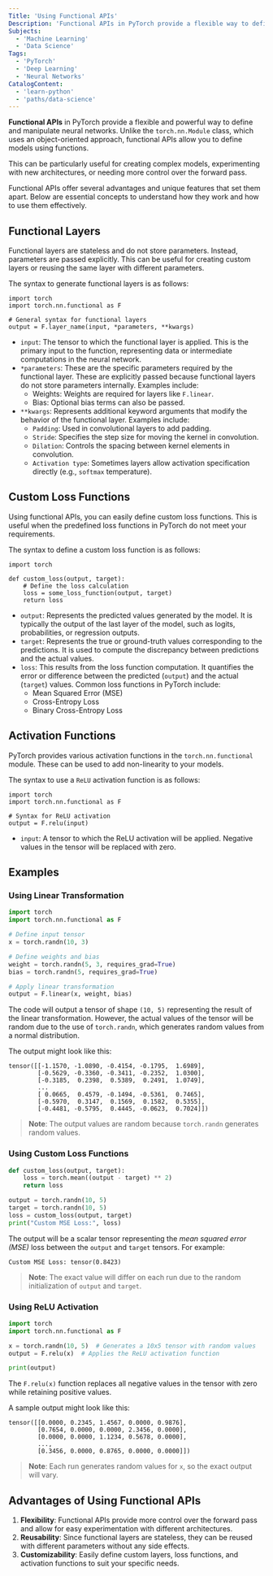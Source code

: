 ```yaml
---
Title: 'Using Functional APIs'
Description: 'Functional APIs in PyTorch provide a flexible way to define and manipulate neural networks using functions rather than object-oriented classes.'
Subjects:
  - 'Machine Learning'
  - 'Data Science' 
Tags:
  - 'PyTorch'
  - 'Deep Learning'
  - 'Neural Networks'
CatalogContent:
  - 'learn-python'
  - 'paths/data-science'
---
```


**Functional APIs** in PyTorch provide a flexible and powerful way to define and manipulate neural networks. Unlike the `torch.nn.Module` class, which uses an object-oriented approach, functional APIs allow you to define models using functions. 

This can be particularly useful for creating complex models, experimenting with new architectures, or needing more control over the forward pass.

Functional APIs offer several advantages and unique features that set them apart. Below are essential concepts to understand how they work and how to use them effectively.

## Functional Layers

Functional layers are stateless and do not store parameters. Instead, parameters are passed explicitly. This can be useful for creating custom layers or reusing the same layer with different parameters.

The syntax to generate functional layers is as follows:

```pseudo
import torch
import torch.nn.functional as F

# General syntax for functional layers
output = F.layer_name(input, *parameters, **kwargs)
```

- `input`: The tensor to which the functional layer is applied. This is the primary input to the function, representing data or intermediate computations in the neural network.
- `*parameters`: These are the specific parameters required by the functional layer. These are explicitly passed because functional layers do not store parameters internally. Examples include:
   - Weights: Weights are required for layers like `F.linear`.
   - Bias: Optional bias terms can also be passed.
- `**kwargs`: Represents additional keyword arguments that modify the behavior of the functional layer. Examples include:
  - `Padding`: Used in convolutional layers to add padding.
  - `Stride`: Specifies the step size for moving the kernel in convolution.
  - `Dilation`: Controls the spacing between kernel elements in convolution.
  - `Activation type`: Sometimes layers allow activation specification directly (e.g., `softmax` temperature).

## Custom Loss Functions

Using functional APIs, you can easily define custom loss functions. This is useful when the predefined loss functions in PyTorch do not meet your requirements.

The syntax to define a custom loss function is as follows:

```pseudo
import torch

def custom_loss(output, target):
    # Define the loss calculation
    loss = some_loss_function(output, target)
    return loss
```

- `output`: Represents the predicted values generated by the model. It is typically the output of the last layer of the model, such as logits, probabilities, or regression outputs.
- `target`: Represents the true or ground-truth values corresponding to the predictions. It is used to compute the discrepancy between predictions and the actual values.
- `loss`: This results from the loss function computation. It quantifies the error or difference between the predicted (`output`) and the actual (`target`) values. Common loss functions in PyTorch include:
  - Mean Squared Error (MSE)
  - Cross-Entropy Loss
  - Binary Cross-Entropy Loss


## Activation Functions

PyTorch provides various activation functions in the `torch.nn.functional` module. These can be used to add non-linearity to your models.

The syntax to use a `ReLU` activation function is as follows:

```pseudo
import torch
import torch.nn.functional as F

# Syntax for ReLU activation
output = F.relu(input)
```

- `input`: A tensor to which the ReLU activation will be applied. Negative values in the tensor will be replaced with zero.

## Examples

### Using Linear Transformation

```python
import torch
import torch.nn.functional as F

# Define input tensor
x = torch.randn(10, 3)

# Define weights and bias
weight = torch.randn(5, 3, requires_grad=True)
bias = torch.randn(5, requires_grad=True)

# Apply linear transformation
output = F.linear(x, weight, bias)
```
The code will output a tensor of shape `(10, 5)` representing the result of the linear transformation. However, the actual values of the tensor will be random due to the use of `torch.randn`, which generates random values from a normal distribution. 

The output might look like this:

```shell
tensor([[-1.1570, -1.0890, -0.4154, -0.1795,  1.6989],
        [-0.5629, -0.3360, -0.3411, -0.2352,  1.0300],
        [-0.3185,  0.2398,  0.5389,  0.2491,  1.0749],
        ...
        [ 0.0665,  0.4579, -0.1494, -0.5361,  0.7465],
        [-0.5970,  0.3147,  0.1569,  0.1582,  0.5355],
        [-0.4481, -0.5795,  0.4445, -0.0623,  0.7024]])
```

> **Note**: The output values are random because `torch.randn` generates random values.

### Using Custom Loss Functions

```py
def custom_loss(output, target):
    loss = torch.mean((output - target) ** 2)
    return loss

output = torch.randn(10, 5)
target = torch.randn(10, 5)
loss = custom_loss(output, target)
print("Custom MSE Loss:", loss)
```

The output will be a scalar tensor representing the _mean squared error (MSE)_ loss between the `output` and `target` tensors. For example:

```shell
Custom MSE Loss: tensor(0.8423)
```

> **Note**: The exact value will differ on each run due to the random initialization of `output` and `target`.

### Using ReLU Activation

```py
import torch
import torch.nn.functional as F

x = torch.randn(10, 5)  # Generates a 10x5 tensor with random values
output = F.relu(x)  # Applies the ReLU activation function

print(output)
```

The `F.relu(x)` function replaces all negative values in the tensor with zero while retaining positive values. 

A sample output might look like this:

```shell
tensor([[0.0000, 0.2345, 1.4567, 0.0000, 0.9876],
        [0.7654, 0.0000, 0.0000, 2.3456, 0.0000],
        [0.0000, 0.0000, 1.1234, 0.5678, 0.0000],
        ...,
        [0.3456, 0.0000, 0.8765, 0.0000, 0.0000]])
```

> **Note**: Each run generates random values for `x`, so the exact output will vary.

## Advantages of Using Functional APIs

1. **Flexibility**: Functional APIs provide more control over the forward pass and allow for easy experimentation with different architectures.
2. **Reusability**: Since functional layers are stateless, they can be reused with different parameters without any side effects.
3. **Customizability**: Easily define custom layers, loss functions, and activation functions to suit your specific needs.

